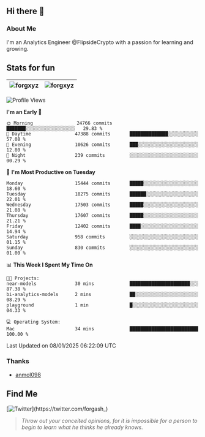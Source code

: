 ## Hi there 👋

### About Me

I'm an Analytics Engineer @FlipsideCrypto with a passion for learning and growing.
  
## Stats for fun

| <img align="center" src="https://github-readme-streak-stats.herokuapp.com/?user=forgxyz&theme=tokyonight" alt="forgxyz" /> | <img align="center" src="https://github-readme-stats.vercel.app/api?username=forgxyz&theme=tokyonight&show_icons=true" alt="forgxyz" /> |
| ------------- |------------- |


<!--START_SECTION:waka-->
![Profile Views](http://img.shields.io/badge/Profile%20Views-0-blue)

**I'm an Early 🐤** 

```text
🌞 Morning                24766 commits       ███████░░░░░░░░░░░░░░░░░░   29.83 % 
🌆 Daytime                47388 commits       ██████████████░░░░░░░░░░░   57.08 % 
🌃 Evening                10626 commits       ███░░░░░░░░░░░░░░░░░░░░░░   12.80 % 
🌙 Night                  239 commits         ░░░░░░░░░░░░░░░░░░░░░░░░░   00.29 % 
```
📅 **I'm Most Productive on Tuesday** 

```text
Monday                   15444 commits       █████░░░░░░░░░░░░░░░░░░░░   18.60 % 
Tuesday                  18275 commits       ██████░░░░░░░░░░░░░░░░░░░   22.01 % 
Wednesday                17503 commits       █████░░░░░░░░░░░░░░░░░░░░   21.08 % 
Thursday                 17607 commits       █████░░░░░░░░░░░░░░░░░░░░   21.21 % 
Friday                   12402 commits       ████░░░░░░░░░░░░░░░░░░░░░   14.94 % 
Saturday                 958 commits         ░░░░░░░░░░░░░░░░░░░░░░░░░   01.15 % 
Sunday                   830 commits         ░░░░░░░░░░░░░░░░░░░░░░░░░   01.00 % 
```


📊 **This Week I Spent My Time On** 

```text
🐱‍💻 Projects: 
near-models              30 mins             ██████████████████████░░░   87.38 % 
bi-analytics-models      2 mins              ██░░░░░░░░░░░░░░░░░░░░░░░   08.29 % 
playground               1 min               █░░░░░░░░░░░░░░░░░░░░░░░░   04.33 % 

💻 Operating System: 
Mac                      34 mins             █████████████████████████   100.00 % 
```


 Last Updated on 08/01/2025 06:22:09 UTC
<!--END_SECTION:waka-->

### Thanks
 - [anmol098](https://github.com/anmol098/waka-readme-stats/)
  
## Find Me
[![Twitter](https://img.shields.io/twitter/url/https/twitter.com/forgash_.svg?style=social&label=Follow%20%40forgash_)](https://twitter.com/forgash_)


> *Throw out your conceited opinions, for it is impossible for a person to begin to learn what he thinks he already knows.* 
